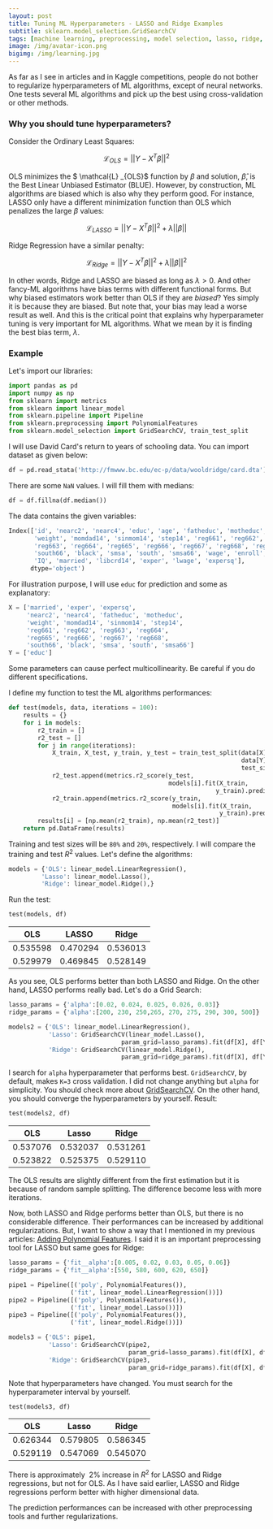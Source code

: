 ```yaml
---
layout: post
title: Tuning ML Hyperparameters - LASSO and Ridge Examples
subtitle: sklearn.model_selection.GridSearchCV
tags: [machine learning, preprocessing, model selection, lasso, ridge, regularization, hyperparameters]
image: /img/avatar-icon.png
bigimg: /img/learning.jpg
---
```


As far as I see in articles and in Kaggle competitions, people do not bother to regularize hyperparameters of ML algorithms, except of neural networks. One tests several ML algorithms and pick up the best using cross-validation or other methods.

### Why you should tune hyperparameters? 

Consider the Ordinary Least Squares:


$$
\begin{equation}
\mathcal{L}_{OLS} = ||Y-X^T\beta||^2
\end{equation}
$$


OLS minimizes the $ \mathcal{L} _{OLS}$ function by $\beta$ and solution, $\hat{\beta}$, is the Best Linear Unbiased Estimator (BLUE). However, by construction, ML algorithms are biased which is also why they perform good. For instance, LASSO only have a different minimization function than OLS which penalizes the large $\beta$ values:


$$
\begin{equation}
\mathcal{L}_{LASSO}  = ||Y - X^T\beta||^2 + \lambda ||\beta||
\end{equation}
$$


Ridge Regression have a similar penalty:


$$
\begin{equation}
\mathcal{L}_{Ridge} = ||Y - X^T\beta||^2 + \lambda ||\beta||^2
\end{equation}
$$


In other words, Ridge and LASSO are biased as long as $\lambda > 0$.  And other fancy-ML algorithms have bias terms with different functional forms. But why biased estimators work better than OLS if they are *biased*? Yes simply it is because they are biased. But note that, your bias may lead a worse result as well. And this is the critical point that explains why hyperparameter tuning is very important for ML algorithms. What we mean by it is finding the best bias term, $\lambda$. 

### Example

Let's import our libraries:

```python
import pandas as pd
import numpy as np
from sklearn import metrics
from sklearn import linear_model
from sklearn.pipeline import Pipeline
from sklearn.preprocessing import PolynomialFeatures
from sklearn.model_selection import GridSearchCV, train_test_split
```

I will use David Card's return to years of schooling data. You can import dataset as given below:

```python
df = pd.read_stata('http://fmwww.bc.edu/ec-p/data/wooldridge/card.dta')
```

There are some `NaN` values. I will fill them with medians:

```python
df = df.fillna(df.median())
```

The data contains the given variables:

```python
Index(['id', 'nearc2', 'nearc4', 'educ', 'age', 'fatheduc', 'motheduc',
       'weight', 'momdad14', 'sinmom14', 'step14', 'reg661', 'reg662',
       'reg663', 'reg664', 'reg665', 'reg666', 'reg667', 'reg668', 'reg669',
       'south66', 'black', 'smsa', 'south', 'smsa66', 'wage', 'enroll', 'KWW',
       'IQ', 'married', 'libcrd14', 'exper', 'lwage', 'expersq'],
      dtype='object')
```

For illustration purpose, I will use `educ` for prediction and some as explanatory:

```python
X = ['married', 'exper', 'expersq',
     'nearc2', 'nearc4', 'fatheduc', 'motheduc',
     'weight', 'momdad14', 'sinmom14', 'step14', 
     'reg661', 'reg662', 'reg663', 'reg664', 
     'reg665', 'reg666', 'reg667', 'reg668',
     'south66', 'black', 'smsa', 'south', 'smsa66']
Y = ['educ']
```

Some parameters can cause perfect multicollinearity. Be careful if you do different specifications.

I define my function to test the ML algorithms performances:

```python
def test(models, data, iterations = 100):
    results = {}
    for i in models:
        r2_train = []
        r2_test = []
        for j in range(iterations):
            X_train, X_test, y_train, y_test = train_test_split(data[X], 
                                                                data[Y], 
                                                                test_size= 0.2)
            r2_test.append(metrics.r2_score(y_test,
                                            models[i].fit(X_train, 
                                                         y_train).predict(X_test)))
            r2_train.append(metrics.r2_score(y_train, 
                                             models[i].fit(X_train, 
                                                          y_train).predict(X_train)))
        results[i] = [np.mean(r2_train), np.mean(r2_test)]
    return pd.DataFrame(results)
```

Training and test sizes will be `80%` and `20%`, respectively. I will compare the training and test $R^2$ values. Let's define the algorithms:

```python
models = {'OLS': linear_model.LinearRegression(),
         'Lasso': linear_model.Lasso(),
         'Ridge': linear_model.Ridge(),}
```

Run the test:

```python
test(models, df)
```

|   OLS    |  LASSO   |  Ridge   |
| :------: | :------: | :------: |
| 0.535598 | 0.470294 | 0.536013 |
| 0.529979 | 0.469845 | 0.528149 |

As you see, OLS performs better than both LASSO and Ridge. On the other hand, LASSO performs really bad. Let's do a Grid Search:

```python
lasso_params = {'alpha':[0.02, 0.024, 0.025, 0.026, 0.03]}
ridge_params = {'alpha':[200, 230, 250,265, 270, 275, 290, 300, 500]}

models2 = {'OLS': linear_model.LinearRegression(),
           'Lasso': GridSearchCV(linear_model.Lasso(), 
                               param_grid=lasso_params).fit(df[X], df[Y]).best_estimator_,
           'Ridge': GridSearchCV(linear_model.Ridge(), 
                               param_grid=ridge_params).fit(df[X], df[Y]).best_estimator_,}
```

I search for `alpha` hyperparameter that performs best. `GridSearchCV`, by default, makes `K=3` cross validation. I did not change anything but `alpha` for simplicity. You should check more about [GridSearchCV](http://scikit-learn.org/stable/modules/generated/sklearn.model_selection.GridSearchCV.html). On the other hand, you should converge the hyperparameters by yourself. Result:

```python
test(models2, df)
```

|   OLS    |  Lasso   |  Ridge   |
| :------: | :------: | :------: |
| 0.537076 | 0.532037 | 0.531261 |
| 0.523822 | 0.525375 | 0.529110 |

The OLS results are slightly different from the first estimation but it is because of random sample splitting. The difference become less with more iterations. 

Now, both LASSO and Ridge performs better than OLS, but there is no considerable difference. Their performances can be increased by additional regularizations. But, I want to show a way that I mentioned in my previous articles: [Adding Polynomial Features](https://alfurka.github.io/2018-11-06-preprocessing-for-lasso/). I said it is an important preprocessing tool for LASSO but same goes for Ridge: 

```python
lasso_params = {'fit__alpha':[0.005, 0.02, 0.03, 0.05, 0.06]}
ridge_params = {'fit__alpha':[550, 580, 600, 620, 650]}

pipe1 = Pipeline([('poly', PolynomialFeatures()),
                 ('fit', linear_model.LinearRegression())])
pipe2 = Pipeline([('poly', PolynomialFeatures()),
                 ('fit', linear_model.Lasso())])
pipe3 = Pipeline([('poly', PolynomialFeatures()),
                 ('fit', linear_model.Ridge())])

models3 = {'OLS': pipe1,
           'Lasso': GridSearchCV(pipe2, 
                                 param_grid=lasso_params).fit(df[X], df[Y]).best_estimator_ ,
           'Ridge': GridSearchCV(pipe3, 
                                 param_grid=ridge_params).fit(df[X], df[Y]).best_estimator_,}
```

Note that hyperparameters have changed. You must search for the hyperparameter interval by yourself. 

```python
test(models3, df)
```

|   OLS    |  Lasso   |  Ridge   |
| :------: | :------: | :------: |
| 0.626344 | 0.579805 | 0.586345 |
| 0.529119 | 0.547069 | 0.545070 |

There is approximately $~2\%$ increase in $R^2$ for LASSO and Ridge regressions, but not for OLS. As I have said earlier, LASSO and Ridge regressions perform better with higher dimensional data. 

The prediction performances can be increased with other preprocessing tools and further regularizations. 